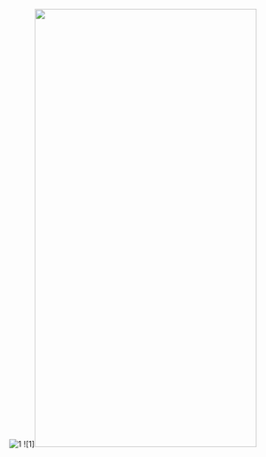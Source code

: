 ![1](https://github.com/user-attachments/assets/d99aa6a9-d598-4f85-afa7-52d115acc351)
![1]<img src="https://github.com/user-attachments/assets/d99aa6a9-d598-4f85-afa7-52d115acc351" width="400" height="790">
